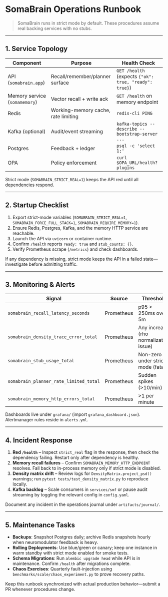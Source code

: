 # SomaBrain Operations Runbook

> SomaBrain runs in strict mode by default. These procedures assume real backing services with no stubs.

---

## 1. Service Topology

| Component | Purpose | Health Check |
| --- | --- | --- |
| API (`somabrain.app`) | Recall/remember/planner surface | `GET /health` (expects `{"ok": true, "ready": true}`) |
| Memory service (`somamemory`) | Vector recall + write ack | `GET /health` on memory endpoint |
| Redis | Working-memory cache, rate limiting | `redis-cli PING` |
| Kafka (optional) | Audit/event streaming | `kafka-topics --describe --bootstrap-server ...` |
| Postgres | Feedback + ledger | `psql -c 'select 1;'` |
| OPA | Policy enforcement | `curl $OPA_URL/health?plugins` |

Strict mode (`SOMABRAIN_STRICT_REAL=1`) keeps the API red until all dependencies respond.

---

## 2. Startup Checklist

1. Export strict-mode variables (`SOMABRAIN_STRICT_REAL=1`, `SOMABRAIN_FORCE_FULL_STACK=1`, `SOMABRAIN_REQUIRE_MEMORY=1`).
2. Ensure Redis, Postgres, Kafka, and the memory HTTP service are reachable.
3. Launch the API via `uvicorn` or container runtime.
4. Confirm `/health` reports `ready: true` and `stub_counts: {}`.
5. Verify Prometheus scrape (`/metrics`) and check dashboards.

If any dependency is missing, strict mode keeps the API in a failed state—investigate before admitting traffic.

---

## 3. Monitoring & Alerts

| Signal | Source | Threshold |
| --- | --- | --- |
| `somabrain_recall_latency_seconds` | Prometheus | p95 > 250ms over 5m |
| `somabrain_density_trace_error_total` | Prometheus | Any increase (rho normalization issue) |
| `somabrain_stub_usage_total` | Prometheus | Non-zero under strict mode (fatal) |
| `somabrain_planner_rate_limited_total` | Prometheus | Sudden spikes (>10/min) |
| `somabrain_memory_http_errors_total` | Prometheus | >1 per minute |

Dashboards live under `grafana/` (import `grafana_dashboard.json`). Alertmanager rules reside in `alerts.yml`.

---

## 4. Incident Response

1. **Red `/health`** – Inspect `strict_real` flag in the response, then check the dependency failing. Restart only after dependency is healthy.
2. **Memory recall failures** – Confirm `SOMABRAIN_MEMORY_HTTP_ENDPOINT` resolves. Fall back to in-process memory only if strict mode is disabled.
3. **Density matrix drift** – Review logs for `DensityMatrix.project_psd()` warnings; run `pytest tests/test_density_matrix.py` to reproduce locally.
4. **Kafka backlog** – Scale consumers in `services/smf` or pause audit streaming by toggling the relevant config in `config.yaml`.

Document any incident in the operations journal under `artifacts/journal/`.

---

## 5. Maintenance Tasks

- **Backups**: Snapshot Postgres daily; archive Redis snapshots hourly when neuromodulator feedback is heavy.
- **Rolling Deployments**: Use blue/green or canary; keep one instance in warm standby with strict mode enabled for smoke tests.
- **Schema Migrations**: Run `alembic upgrade head` while API is in maintenance. Confirm `/health` after migrations complete.
- **Chaos Exercises**: Quarterly fault-injection using `benchmarks/scale/chaos_experiment.py` to prove recovery paths.

Keep this runbook synchronized with actual production behavior—submit a PR whenever procedures change.
